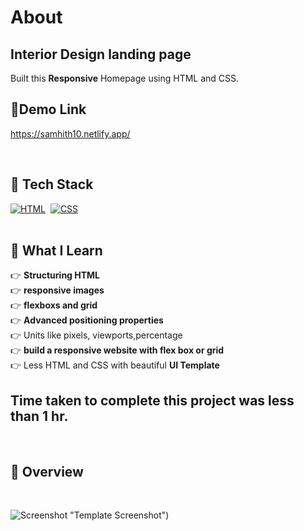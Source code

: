 # About

## Interior Design landing page

Built this **Responsive** Homepage using HTML and CSS. 
<br>
## 🔗Demo Link
https://samhith10.netlify.app/


<br>

## 📌 Tech Stack

[![HTML](https://img.shields.io/badge/html5%20-%23E34F26.svg?&style=for-the-badge&logo=html5&logoColor=white)](https://github.com/pk170970)&nbsp;
[![CSS](https://img.shields.io/badge/css3%20-%231572B6.svg?&style=for-the-badge&logo=css3&logoColor=white)](https://github.com/pk170970)&nbsp;
<br>
<br>


## 📌 What I Learn

  👉 **Structuring HTML**  <br>
  👉 **responsive images** <br>
  👉 **flexboxs and grid**  <br> 
  👉 **Advanced positioning properties** <br>
  👉 Units like pixels, viewports,percentage  <br>
  👉 **build a responsive website with flex box or grid** <br>
  👉 Less HTML and CSS with beautiful **UI Template** <br>


## Time taken to complete this project was less than **1 hr**.
<br>

## 📌 Overview

<br>

![Screenshot](./preview2.png) "Template Screenshot")